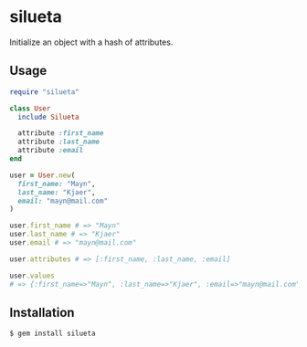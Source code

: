 # silueta

Initialize an object with a hash of attributes.

## Usage

```ruby
require "silueta"

class User
  include Silueta

  attribute :first_name
  attribute :last_name
  attribute :email
end

user = User.new(
  first_name: "Mayn",
  last_name: "Kjaer",
  email: "mayn@mail.com"
)

user.first_name # => "Mayn"
user.last_name # => "Kjaer"
user.email # => "mayn@mail.com"

user.attributes # => [:first_name, :last_name, :email]

user.values
# => {:first_name=>"Mayn", :last_name=>"Kjaer", :email=>"mayn@mail.com"}
```

## Installation

```
$ gem install silueta
```
